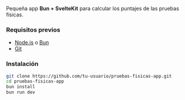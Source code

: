 
Pequeña app **Bun + SvelteKit** para calcular los puntajes de las pruebas físicas.


### Requisitos previos

- [Node.js](https://nodejs.org/) o [Bun](https://bun.sh/)
- [Git](https://git-scm.com/)

### Instalación

```sh
git clone https://github.com/tu-usuario/pruebas-fisicas-app.git
cd pruebas-fisicas-app
bun install
bun run dev

